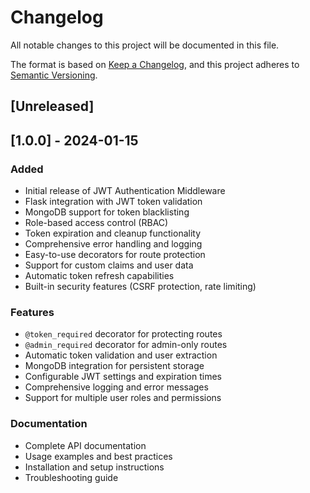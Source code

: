 # Changelog

All notable changes to this project will be documented in this file.

The format is based on [Keep a Changelog](https://keepachangelog.com/en/1.0.0/),
and this project adheres to [Semantic Versioning](https://semver.org/spec/v2.0.0.html).

## [Unreleased]

## [1.0.0] - 2024-01-15

### Added
- Initial release of JWT Authentication Middleware
- Flask integration with JWT token validation
- MongoDB support for token blacklisting
- Role-based access control (RBAC)
- Token expiration and cleanup functionality
- Comprehensive error handling and logging
- Easy-to-use decorators for route protection
- Support for custom claims and user data
- Automatic token refresh capabilities
- Built-in security features (CSRF protection, rate limiting)

### Features
- `@token_required` decorator for protecting routes
- `@admin_required` decorator for admin-only routes
- Automatic token validation and user extraction
- MongoDB integration for persistent storage
- Configurable JWT settings and expiration times
- Comprehensive logging and error messages
- Support for multiple user roles and permissions

### Documentation
- Complete API documentation
- Usage examples and best practices
- Installation and setup instructions
- Troubleshooting guide 
